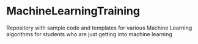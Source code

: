 # MachineLearningTraining
Repository with sample code and templates for various Machine Learning algorithms for students who are just getting into machine learning
